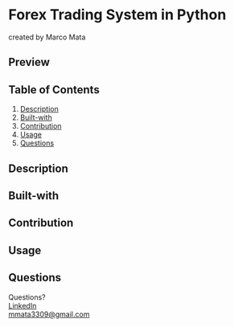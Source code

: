 # Forex Trading System in Python
created by Marco Mata

## Preview


## Table of Contents
1. [Description](#description)
2. [Built-with](#built-with)
3. [Contribution](#contribution)
4. [Usage](#usage)
5. [Questions](#questions)

## Description


## Built-with


## Contribution


## Usage


## Questions
Questions? <br /> 
<a href="https://www.linkedin.com/in/marco-mata-8165bb175/">LinkedIn</a><br />
mmata3309@gmail.com